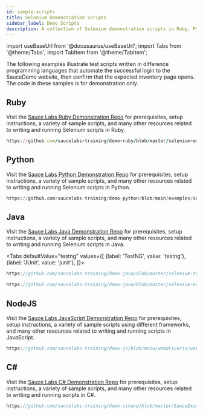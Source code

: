```yaml
---
id: sample-scripts
title: Selenium Demonstration Scripts
sidebar_label: Demo Scripts
description: A collection of Selenium demonstration scripts in Ruby, Python, NodeJS, Java, and C#.
---
```

import useBaseUrl from '@docusaurus/useBaseUrl';
import Tabs from '@theme/Tabs';
import TabItem from '@theme/TabItem';

The following examples illustrate test scripts written in difference programming languages that automate the successful login to the SauceDemo website, then confirm that the expected inventory page opens. The code in these samples is for demonstration only.

## Ruby

Visit the [Sauce Labs Ruby Demonstration Repo](https://github.com/saucelabs-training/demo-ruby) for prerequisites, setup instructions, a variety of sample scripts, and many other resources related to writing and running Selenium scripts in Ruby.

```rb reference
https://github.com/saucelabs-training/demo-ruby/blob/master/selenium-examples/rspec/spec/login_success_spec.rb
```


## Python

Visit the [Sauce Labs Python Demonstration Repo](https://github.com/saucelabs-training/demo-python) for prerequisites, setup instructions, a variety of sample scripts, and many other resources related to writing and running Selenium scripts in Python.

```py reference
https://github.com/saucelabs-training/demo-python/blob/main/examples/sauce_bindings/pytest/test_login_success.py
```


## Java

Visit the [Sauce Labs Java Demonstration Repo](https://github.com/saucelabs-training/demo-java) for prerequisites, setup instructions, a variety of sample scripts, and many other resources related to writing and running Selenium scripts in Java.

<Tabs
  defaultValue="testng"
  values={[
    {label: 'TestNG', value: 'testng'},
    {label: 'JUnit', value: 'junit'},
  ]}>

<TabItem value="testng">

```java reference
https://github.com/saucelabs-training/demo-java/blob/master/selenium-testng-examples/src/test/java/com/saucedemo/TestNgTest.java
```

</TabItem>
<TabItem value="junit">

```java reference
https://github.com/saucelabs-training/demo-java/blob/master/selenium-examples/src/test/java/com/saucedemo/JUnit5W3CChromeTest.java
```

</TabItem>
</Tabs>


## NodeJS

Visit the [Sauce Labs JavaScript Demonstration Repo](https://github.com/saucelabs-training/demo-js) for prerequisites, setup instructions, a variety of sample scripts using different frameworks, and many other resources related to writing and running scripts in JavaScript.

```js reference
https://github.com/saucelabs-training/demo-js/blob/main/webdriverio/webdriver/examples/typescript/test/specs/example.e2e.ts
```


## C#

Visit the [Sauce Labs C# Demonstration Repo](https://github.com/saucelabs-training/demo-csharp) for prerequisites, setup instructions, a variety of sample scripts, and many other resources related to writing and running scripts in C#.

```c# reference
https://github.com/saucelabs-training/demo-csharp/blob/master/SauceExamples/SeleniumNunit/OnboardingTests/InstantSauceTest.cs
```
